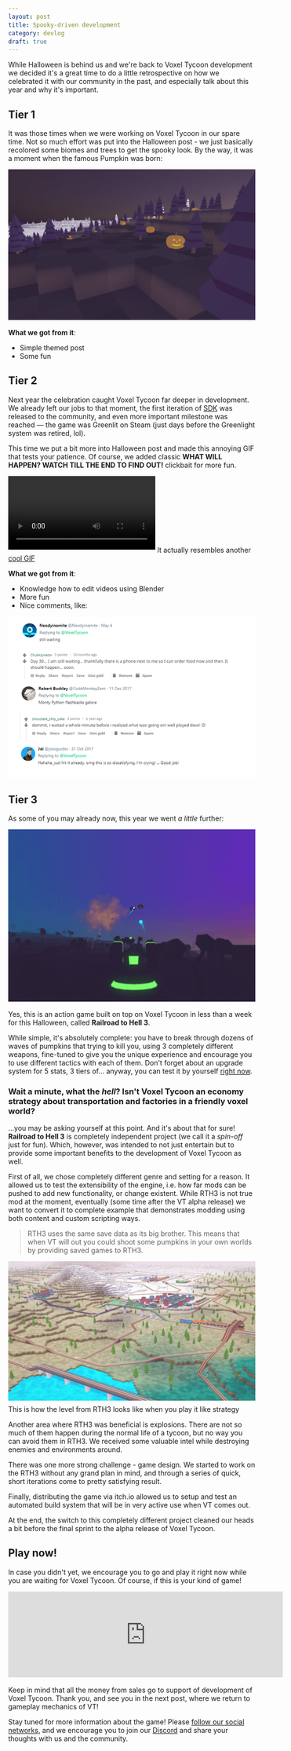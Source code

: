 ```yaml
---
layout: post
title: Spooky-driven development
category: devlog
draft: true
---
```


While Halloween is behind us and we're back to Voxel Tycoon development we decided it's a great time to do a little retrospective on how we celebrated it with our community in the past, and especially talk about this year and why it's important.

## Tier 1

It was those times when we were working on Voxel Tycoon in our spare time. Not so much effort was put into the Halloween post - we just basically recolored some biomes and trees to get the spooky look. By the way, it was a moment when the famous Pumpkin was born:

![](/assets/hell-or-high-water/M7USjsCR0AU.jpg)

**What we got from it**: 
* Simple themed post
* Some fun

## Tier 2

Next year the celebration caught Voxel Tycoon far deeper in development. We already left our jobs to that moment, the first iteration of [SDK](/sdk) was released to the community, and even more important milestone was reached — the game was Greenlit on Steam (just days before the Greenlight system was retired, lol).

This time we put a bit more into Halloween post and made this annoying GIF that tests your patience. Of course, we added classic **WHAT WILL HAPPEN? WATCH TILL THE END TO FIND OUT!**  clickbait for more fun.

[](gif)
<div>
    <video autoplay loop style="margin-bottom: 6px">
        <source src="/assets/hell-or-high-water/9GnjS3Vqb6qrxWAolJWDUKl57O062iuWfFYNjy-H930.mp4" type="video/mp4">
    </video>
    <span class="img-alt">It actually resembles another <a href="https://media.giphy.com/media/Qq8P7OoPYKLXa/giphy.gif">cool GIF</a></span>
</div>

**What we got from it**: 
* Knowledge how to edit videos using Blender
* More fun
* Nice comments, like:

![](/assets/hell-or-high-water/comments.png)

## Tier 3

As some of you may already now, this year we went *a little* further:

![](/assets/hell-or-high-water/rth3_short.gif)

Yes, this is an action game built on top on Voxel Tycoon in less than a week for this Halloween, called **Railroad to Hell 3**.

While simple, it's absolutely complete: you have to break through dozens of waves of pumpkins that trying to kill you, using 3 completely different weapons, fine-tuned to give you the unique experience and encourage you to use different tactics with each of them. Don't forget about an upgrade system for 5 stats, 3 tiers of... anyway, you can test it by yourself [right now](/railroad-to-hell).

### Wait a minute, what the *hell*? Isn't Voxel Tycoon an economy strategy about transportation and factories in a friendly voxel world?
...you may be asking yourself at this point. And it's about that for sure! **Railroad to Hell 3** is completely independent project (we call it a *spin-off* just for fun). Which, however, was intended to not just entertain but to provide some important benefits to the development of Voxel Tycoon as well.

First of all, we chose completely different genre and setting for a reason. It allowed us to test the extensibility of the engine, i.e. how far mods can be pushed to add new functionality, or change existent. While RTH3 is not true mod at the moment, eventually (some time after the VT alpha release) we want to convert it to complete example that demonstrates modding using both content and custom scripting ways.

> RTH3 uses the same save data as its big brother. This means that when VT will out you could shoot some pumpkins in your own worlds by providing saved games to RTH3.

<div>
    <a class="clear" href="/assets/hell-or-high-water/20181110-205254.png">
        <img src="/assets/hell-or-high-water/20181110-205254.png" style="margin-bottom: 6px" />
    </a>
    <span class="img-alt">This is how the level from RTH3 looks like when you play it like strategy</span>
</div>

Another area where RTH3 was beneficial is explosions. There are not so much of them happen during the normal life of a tycoon, but no way you can avoid them in RTH3. We received some valuable intel while destroying  enemies and environments around.

There was one more strong challenge - game design. We started to work on the RTH3 without any grand plan in mind, and through a series of quick, short iterations come to pretty satisfying result.

Finally, distributing the game via itch.io allowed us to setup and test an automated build system that will be in very active use when VT comes out.

At the end, the switch to this completely different project cleaned our heads a bit before the final sprint to the alpha release of Voxel Tycoon.

## Play now!

In case you didn't yet, we encourage you to go and play it right now while you are waiting for Voxel Tycoon. Of course, if this is your kind of game!

<iframe frameborder="0" src="https://itch.io/embed/324650?linkback=true&amp;border_width=1&amp;bg_color=1e1728&amp;fg_color=ffffff&amp;link_color=b7278c&amp;border_color=4b4455" width="560" height="175"></iframe>

Keep in mind that all the money from sales go to support of development of Voxel Tycoon. Thank you, and see you in the next post, where we return to gameplay mechanics of VT!

Stay tuned for more information about the game! Please [follow our social networks](/contacts), and we encourage you to join our [Discord](http://discord.gg/64KPWd5) and share your thoughts with us and the community.